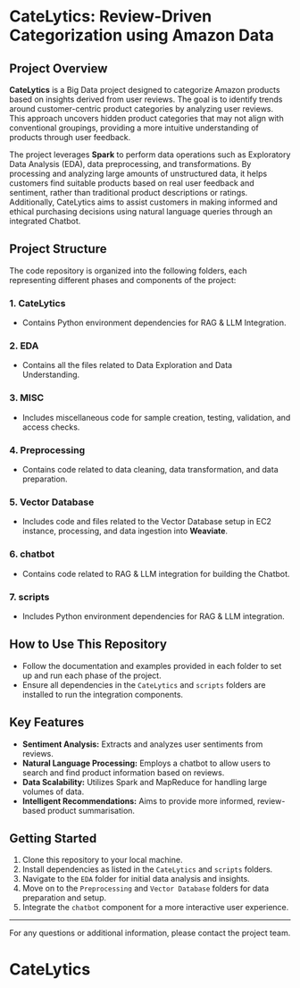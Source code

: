 # CateLytics: Review-Driven Categorization using Amazon Data

## Project Overview
**CateLytics** is a Big Data project designed to categorize Amazon products based on insights derived from user reviews. The goal is to identify trends around customer-centric product categories by analyzing user reviews. This approach uncovers hidden product categories that may not align with conventional groupings, providing a more intuitive understanding of products through user feedback.

The project leverages **Spark** to perform data operations such as Exploratory Data Analysis (EDA), data preprocessing, and transformations. By processing and analyzing large amounts of unstructured data, it helps customers find suitable products based on real user feedback and sentiment, rather than traditional product descriptions or ratings. Additionally, CateLytics aims to assist customers in making informed and ethical purchasing decisions using natural language queries through an integrated Chatbot.

## Project Structure

The code repository is organized into the following folders, each representing different phases and components of the project:

### 1. **CateLytics**
- Contains Python environment dependencies for RAG & LLM Integration.

### 2. **EDA**
- Contains all the files related to Data Exploration and Data Understanding.

### 3. **MISC**
- Includes miscellaneous code for sample creation, testing, validation, and access checks.

### 4. **Preprocessing**
- Contains code related to data cleaning, data transformation, and data preparation.

### 5. **Vector Database**
- Includes code and files related to the Vector Database setup in EC2 instance, processing, and data ingestion into **Weaviate**.

### 6. **chatbot**
- Contains code related to RAG & LLM integration for building the Chatbot.

### 7. **scripts**
- Includes Python environment dependencies for RAG & LLM integration.

## How to Use This Repository
- Follow the documentation and examples provided in each folder to set up and run each phase of the project.
- Ensure all dependencies in the `CateLytics` and `scripts` folders are installed to run the integration components.

## Key Features
- **Sentiment Analysis:** Extracts and analyzes user sentiments from reviews.
- **Natural Language Processing:** Employs a chatbot to allow users to search and find product information based on reviews.
- **Data Scalability:** Utilizes Spark and MapReduce for handling large volumes of data.
- **Intelligent Recommendations:** Aims to provide more informed, review-based product summarisation.

## Getting Started
1. Clone this repository to your local machine.
2. Install dependencies as listed in the `CateLytics` and `scripts` folders.
3. Navigate to the `EDA` folder for initial data analysis and insights.
4. Move on to the `Preprocessing` and `Vector Database` folders for data preparation and setup.
5. Integrate the `chatbot` component for a more interactive user experience.

---

For any questions or additional information, please contact the project team.
# CateLytics
